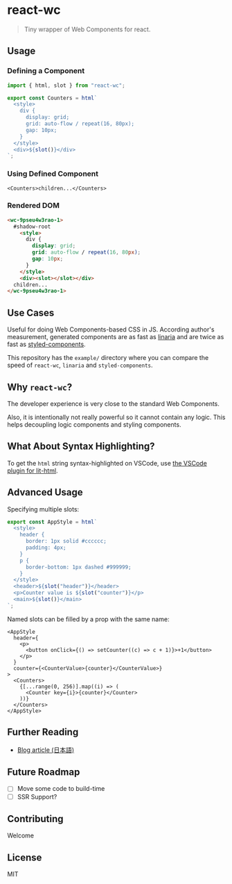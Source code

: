 # react-wc

> Tiny wrapper of Web Components for react.

## Usage

### Defining a Component

```ts
import { html, slot } from "react-wc";

export const Counters = html`
  <style>
    div {
      display: grid;
      grid: auto-flow / repeat(16, 80px);
      gap: 10px;
    }
  </style>
  <div>${slot()}</div>
`;
```

### Using Defined Component

```tsx
<Counters>children...</Counters>
```

### Rendered DOM

```html
<wc-9pseu4w3rao-1>
  #shadow-root
    <style>
      div {
        display: grid;
        grid: auto-flow / repeat(16, 80px);
        gap: 10px;
      }
    </style>
    <div><slot></slot></div>
  children...
</wc-9pseu4w3rao-1>
```

## Use Cases

Useful for doing Web Components-based CSS in JS. According author's measurement, generated components are as fast as [linaria](https://github.com/callstack/linaria) and are twice as fast as [styled-components](https://styled-components.com/).

This repository has the `example/` directory where you can compare the speed of `react-wc`, `linaria` and `styled-components`.

## Why `react-wc`?

The developer experience is very close to the standard Web Components.

Also, it is intentionally not really powerful so it cannot contain any logic. This helps decoupling logic components and styling components.

## What About Syntax Highlighting?

To get the `html` string syntax-highlighted on VSCode, use [the VSCode plugin for lit-html](https://marketplace.visualstudio.com/items?itemName=bierner.lit-html).

## Advanced Usage

Specifying multiple slots:

```ts
export const AppStyle = html`
  <style>
    header {
      border: 1px solid #cccccc;
      padding: 4px;
    }
    p {
      border-bottom: 1px dashed #999999;
    }
  </style>
  <header>${slot("header")}</header>
  <p>Counter value is ${slot("counter")}</p>
  <main>${slot()}</main>
`;
```

Named slots can be filled by a prop with the same name:

```tsx
<AppStyle
  header={
    <p>
      <button onClick={() => setCounter((c) => c + 1)}>+1</button>
    </p>
  }
  counter={<CounterValue>{counter}</CounterValue>}
>
  <Counters>
    {[...range(0, 256)].map((i) => (
      <Counter key={i}>{counter}</Counter>
    ))}
  </Counters>
</AppStyle>
```

## Further Reading

- [Blog article (日本語)](https://blog.uhy.ooo/entry/2020-10-03/react-wc/)

## Future Roadmap

- [ ] Move some code to build-time
- [ ] SSR Support?

## Contributing

Welcome

## License

MIT